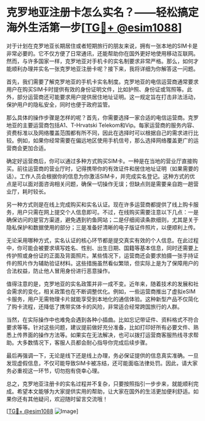 # 克罗地亚注册卡怎么实名？——轻松搞定海外生活第一步[[TG💪+ @esim1088](https://t.me/s/esim1088)]

对于计划在克罗地亚长期居住或者短期旅行的朋友来说，拥有一张本地的SIM卡是非常必要的。它不仅方便了日常通讯，还能帮助你在国外更好地使用移动互联网。然而，与许多国家一样，克罗地亚对手机卡的实名制要求非常严格。那么，如何才能顺利办理并实名一张克罗地亚注册卡呢？接下来，我将详细为你解答这一问题。

首先，我们需要了解克罗地亚的手机卡实名制度。克罗地亚的电信运营商通常要求用户在购买SIM卡时提供有效的身份证明文件，比如护照、身份证或驾照等。此外，部分运营商还可能要求用户提供居住地址证明。这一规定旨在打击非法活动，保护用户的隐私安全，同时也便于政府监管。

那么具体的操作步骤是怎样的呢？首先，你需要选择一家合适的电信运营商。克罗地亚的主要运营商包括A1、T-Hrvatski Telekom和Vip。每家运营商的服务内容、资费标准以及网络覆盖范围都有所不同，因此在选择时可以根据自己的需求进行比较。例如，如果你经常需要在偏远地区使用手机信号，那么选择网络覆盖更广的运营商会更加合适。

确定好运营商后，你可以通过多种方式购买SIM卡。一种是在当地的营业厅直接购买。前往运营商的营业厅时，记得携带你的有效证件和居住地址证明（如果需要的话）。工作人员会根据你的信息为你激活SIM卡，并完成实名登记。这种方式的优点是可以面对面咨询相关问题，确保一切操作无误；但缺点则是需要亲自跑一趟营业厅，耗时较长。

另一种方式则是在线上完成购买和实名认证。现在许多运营商都提供了线上购卡服务，用户只需在网上提交个人信息即可。不过，在线购买需要注意以下几点：一是确保访问的是官方渠道，避免遇到钓鱼网站；二是仔细阅读条款细则，尤其是关于隐私保护和数据使用的部分；三是准备好清晰的电子版证件照片，以便顺利上传。

无论采用哪种方式，实名认证的核心环节都是提交真实有效的个人信息。在此过程中，你可能会被要求填写姓名、性别、出生日期、国籍等基本信息，同时还需要上传护照或身份证的正面及背面照片。某些情况下，运营商还会要求拍摄一张手持证件的照片作为辅助验证材料。这些措施虽然看似繁琐，但实际上是为了保障用户的合法权益，防止他人冒用身份进行恶意操作。

值得注意的是，克罗地亚的实名政策并非一成不变。近年来，随着技术的发展和社会需求的变化，相关政策也在不断调整优化。例如，一些运营商推出了虚拟eSIM卡服务，用户无需物理卡片就能享受到本地化的通信体验。这种新型产品不仅简化了购卡流程，还降低了携带实体卡的风险，非常适合经常跨国旅行的人群。

当然，在实际操作中也难免会遇到各种小插曲。比如忘记带证件、资料格式不符合要求等等。针对这些问题，建议提前做好充分准备，比如打印好所有必要文件、熟悉上传界面的操作方法等。如果实在无法解决，也可以拨打运营商客服热线寻求帮助。大多数情况下，客服人员都会耐心指导你完成后续步骤。

最后再强调一下，无论是线下还是线上办理，务必保证提供的信息真实准确。一旦发现虚假信息，不仅可能导致SIM卡被冻结，还可能面临法律处罚。因此，请大家务必重视这一环节，切勿抱有侥幸心理。

总之，克罗地亚注册卡的实名过程并不复杂，只要按照指引一步步来，就能顺利完成。希望本文能够为大家提供实用的帮助，让大家在国外的生活更加便利舒适。如果你还有其他疑问，欢迎随时留言交流哦！

[[TG💪+ @esim1088](https://t.me/s/esim1088) ![Image](https://i.postimg.cc/4NQfJmqS/Snipaste-2025-05-13-00-14-12.png)]